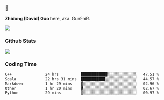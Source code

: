 ### 👋 

**Zhidong (David) Guo** here, aka. Gun9niR.

![](https://komarev.com/ghpvc/?username=Gun9niR&label=Total+Views)

### Github Stats

<img src="https://github-readme-stats.vercel.app/api?username=Gun9niR&count_private=true&show_icons=true&theme=vue-dark&hide_title=true">

### Coding Time

<!--START_SECTION:waka-->

```txt
C++               24 hrs          ████████████░░░░░░░░░░░░░   47.51 %
Scala             22 hrs 31 mins  ███████████░░░░░░░░░░░░░░   44.57 %
Markdown          1 hr 29 mins    ▓░░░░░░░░░░░░░░░░░░░░░░░░   02.96 %
Other             1 hr 20 mins    ▓░░░░░░░░░░░░░░░░░░░░░░░░   02.67 %
Python            29 mins         ▒░░░░░░░░░░░░░░░░░░░░░░░░   00.97 %
```

<!--END_SECTION:waka-->
